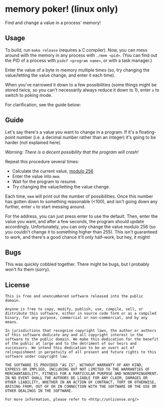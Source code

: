 # memory poker! (linux only)

Find and change a value in a process' memory!

## Usage

To build, run `make release` (requires a C compiler).
Now, you can mess around with the memory in any process
with `./mem <pid>`. (You can find out the PID of a process
with `pidof <program name>`, or with a task manager.)

Enter the value of a byte in memory multiple times
(so, try changing the value/letting the value change,
and enter it each time).

When you've narrowed it down to a few possibilities
(some things might be stored twice, so you can't necessarily
always reduce it down to 1), enter `x` to switch to poking mode.

For clarification, see the guide below:

## Guide

Let's say there's a value you want to change in a program.
If it's a floating-point number (i.e. a
decimal number rather than an integer)
it's going to be harder (not explained here).

*Warning: There is a decent possibility that the program will crash!*

Repeat this procedure several times:
- Calculate the current value, [modulo 256](https://www.google.com/search?q=1329+mod+256)
- Enter the value into `mem`.
- Wait for the program to resume.
- Try changing the value/letting the value change.

Each time, `mem` will print out the number of possibilities. Once this
number has gotten down to something reasonable (<100), and isn't going
down any further, enter `x` to start messing around.

For the address, you can just press enter to use the default.
Then, enter the value you want, and after a few seconds, the program should update
accordingly. Unfortunately, you can only change the value modulo 256 (so you couldn't change
it to something higher than 255).
This isn't guaranteed to work, and there's a good chance it'll only
half-work, but hey, it might!

## Bugs

This was quickly cobbled together. There might be
bugs, but I probably won't fix them (sorry).

## License

```
This is free and unencumbered software released into the public domain.

Anyone is free to copy, modify, publish, use, compile, sell, or
distribute this software, either in source code form or as a compiled
binary, for any purpose, commercial or non-commercial, and by any
means.

In jurisdictions that recognize copyright laws, the author or authors
of this software dedicate any and all copyright interest in the
software to the public domain. We make this dedication for the benefit
of the public at large and to the detriment of our heirs and
successors. We intend this dedication to be an overt act of
relinquishment in perpetuity of all present and future rights to this
software under copyright law.

THE SOFTWARE IS PROVIDED "AS IS", WITHOUT WARRANTY OF ANY KIND,
EXPRESS OR IMPLIED, INCLUDING BUT NOT LIMITED TO THE WARRANTIES OF
MERCHANTABILITY, FITNESS FOR A PARTICULAR PURPOSE AND NONINFRINGEMENT.
IN NO EVENT SHALL THE AUTHORS BE LIABLE FOR ANY CLAIM, DAMAGES OR
OTHER LIABILITY, WHETHER IN AN ACTION OF CONTRACT, TORT OR OTHERWISE,
ARISING FROM, OUT OF OR IN CONNECTION WITH THE SOFTWARE OR THE USE OR
OTHER DEALINGS IN THE SOFTWARE.

For more information, please refer to <http://unlicense.org/>
```
